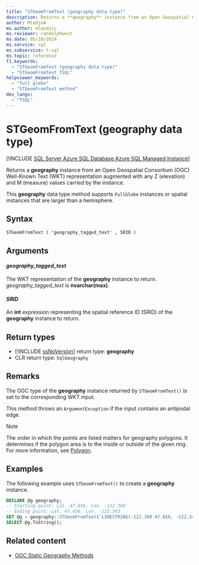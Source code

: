 ```yaml
---
title: "STGeomFromText (geography data type)"
description: Returns a **geography** instance from an Open Geospatial Consortium (OGC) Well-Known Text (WKT) representation augmented with any Z (elevation) and M (measure) values carried by the instance.
author: MladjoA
ms.author: mlandzic
ms.reviewer: randolphwest
ms.date: 05/10/2024
ms.service: sql
ms.subservice: t-sql
ms.topic: reference
f1_keywords:
  - "STGeomFromText (geography data type)"
  - "STGeomFromText_TSQL"
helpviewer_keywords:
  - "full globe"
  - "STGeomFromText method"
dev_langs:
  - "TSQL"
---
```

# STGeomFromText (geography data type)

[!INCLUDE [SQL Server Azure SQL Database Azure SQL Managed Instance](../../includes/applies-to-version/sql-asdb-asdbmi.md)]

Returns a **geography** instance from an Open Geospatial Consortium (OGC) Well-Known Text (WKT) representation augmented with any Z (elevation) and M (measure) values carried by the instance.

This **geography** data type method supports `FullGlobe` instances or spatial instances that are larger than a hemisphere.

## Syntax

```syntaxsql
STGeomFromText ( 'geography_tagged_text' , SRID )
```

## Arguments

#### *geography_tagged_text*

The WKT representation of the **geography** instance to return. *geography_tagged_text* is **nvarchar(max)**.

#### *SRID*

An **int** expression representing the spatial reference ID (SRID) of the **geography** instance to return.

## Return types

- [!INCLUDE [ssNoVersion](../../includes/ssnoversion-md.md)] return type: **geography**
- CLR return type: `SqlGeography`

## Remarks

The OGC type of the **geography** instance returned by `STGeomFromText()` is set to the corresponding WKT input.

This method throws an `ArgumentException` if the input contains an antipodal edge.

> [!NOTE]  
> The order in which the points are listed matters for geography polygons. It determines if the polygon area is to the inside or outside of the given ring. For more information, see [Polygon](../../relational-databases/spatial/polygon.md#orientation-of-spatial-data).

## Examples

The following example uses `STGeomFromText()` to create a **geography** instance.

```sql
DECLARE @g geography;
-- Starting point: Lat. 47.656, Lon. -122.360
-- Ending point: Lat. 47.656, Lon. -122.343
SET @g = geography::STGeomFromText('LINESTRING(-122.360 47.656, -122.343 47.656)', 4326);
SELECT @g.ToString();
```

## Related content

- [OGC Static Geography Methods](ogc-static-geography-methods.md)
